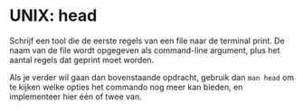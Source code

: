 # UNIX: head

Schrijf een tool die de eerste regels van een file naar de terminal print. De naam van de file wordt opgegeven als command-line argument, plus het aantal regels dat geprint moet worden.

Als je verder wil gaan dan bovenstaande opdracht, gebruik dan `man head` om te kijken welke opties het commando nog meer kan bieden, en implementeer hier één of twee van.
